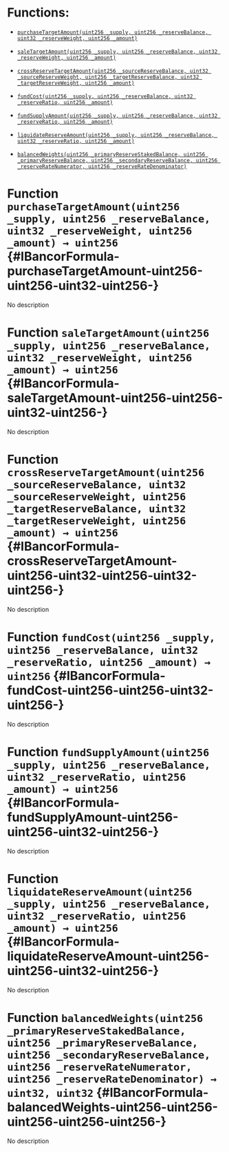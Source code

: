 # Functions:

- [`purchaseTargetAmount(uint256 _supply, uint256 _reserveBalance, uint32 _reserveWeight, uint256 _amount)`](#IBancorFormula-purchaseTargetAmount-uint256-uint256-uint32-uint256-)

- [`saleTargetAmount(uint256 _supply, uint256 _reserveBalance, uint32 _reserveWeight, uint256 _amount)`](#IBancorFormula-saleTargetAmount-uint256-uint256-uint32-uint256-)

- [`crossReserveTargetAmount(uint256 _sourceReserveBalance, uint32 _sourceReserveWeight, uint256 _targetReserveBalance, uint32 _targetReserveWeight, uint256 _amount)`](#IBancorFormula-crossReserveTargetAmount-uint256-uint32-uint256-uint32-uint256-)

- [`fundCost(uint256 _supply, uint256 _reserveBalance, uint32 _reserveRatio, uint256 _amount)`](#IBancorFormula-fundCost-uint256-uint256-uint32-uint256-)

- [`fundSupplyAmount(uint256 _supply, uint256 _reserveBalance, uint32 _reserveRatio, uint256 _amount)`](#IBancorFormula-fundSupplyAmount-uint256-uint256-uint32-uint256-)

- [`liquidateReserveAmount(uint256 _supply, uint256 _reserveBalance, uint32 _reserveRatio, uint256 _amount)`](#IBancorFormula-liquidateReserveAmount-uint256-uint256-uint32-uint256-)

- [`balancedWeights(uint256 _primaryReserveStakedBalance, uint256 _primaryReserveBalance, uint256 _secondaryReserveBalance, uint256 _reserveRateNumerator, uint256 _reserveRateDenominator)`](#IBancorFormula-balancedWeights-uint256-uint256-uint256-uint256-uint256-)

# Function `purchaseTargetAmount(uint256 _supply, uint256 _reserveBalance, uint32 _reserveWeight, uint256 _amount) → uint256` {#IBancorFormula-purchaseTargetAmount-uint256-uint256-uint32-uint256-}

No description

# Function `saleTargetAmount(uint256 _supply, uint256 _reserveBalance, uint32 _reserveWeight, uint256 _amount) → uint256` {#IBancorFormula-saleTargetAmount-uint256-uint256-uint32-uint256-}

No description

# Function `crossReserveTargetAmount(uint256 _sourceReserveBalance, uint32 _sourceReserveWeight, uint256 _targetReserveBalance, uint32 _targetReserveWeight, uint256 _amount) → uint256` {#IBancorFormula-crossReserveTargetAmount-uint256-uint32-uint256-uint32-uint256-}

No description

# Function `fundCost(uint256 _supply, uint256 _reserveBalance, uint32 _reserveRatio, uint256 _amount) → uint256` {#IBancorFormula-fundCost-uint256-uint256-uint32-uint256-}

No description

# Function `fundSupplyAmount(uint256 _supply, uint256 _reserveBalance, uint32 _reserveRatio, uint256 _amount) → uint256` {#IBancorFormula-fundSupplyAmount-uint256-uint256-uint32-uint256-}

No description

# Function `liquidateReserveAmount(uint256 _supply, uint256 _reserveBalance, uint32 _reserveRatio, uint256 _amount) → uint256` {#IBancorFormula-liquidateReserveAmount-uint256-uint256-uint32-uint256-}

No description

# Function `balancedWeights(uint256 _primaryReserveStakedBalance, uint256 _primaryReserveBalance, uint256 _secondaryReserveBalance, uint256 _reserveRateNumerator, uint256 _reserveRateDenominator) → uint32, uint32` {#IBancorFormula-balancedWeights-uint256-uint256-uint256-uint256-uint256-}

No description
